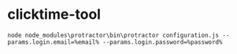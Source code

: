 # clicktime-tool

```
node node_modules\protractor\bin\protractor configuration.js --params.login.email=%email% --params.login.password=%password%
```
